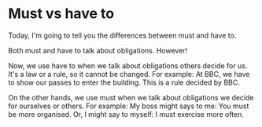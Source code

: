 # Must vs have to

Today, I'm going to tell you the differences between must and have to.

Both must and have to talk about obligations. However!

Now, we use have to when we talk about obligations others decide for us. It's a law or a rule, so it cannot be changed. For example: At BBC, we have to show our passes to enter the building. This is a rule decided by BBC.

On the other hands, we use must when we talk about obligations we decide for ourselves or others. For example: My boss might says to me: You must be more organised. Or, I might say to myself: I must exercise more often.
